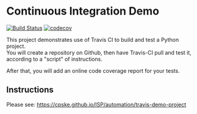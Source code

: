 Continuous Integration Demo
============================
[![Build Status](https://travis-ci.com/Bouncyyahomie/demo-pyci.svg?branch=master)](https://travis-ci.com/your_acctid/demo-pyci)
[![codecov](https://codecov.io/gh/Bouncyyahomie/demo-pyci/branch/master/graph/badge.svg?token=GdwC1d3ZNg)](undefined)

This project demonstrates use of Travis CI to build and test a Python project.  
You will create a repository on Github, then have Travis-CI pull and test it,
according to a "script" of instructions.

After that, you will add an online code coverage report for your tests.

## Instructions

Please see: https://cpske.github.io/ISP/automation/travis-demo-project

